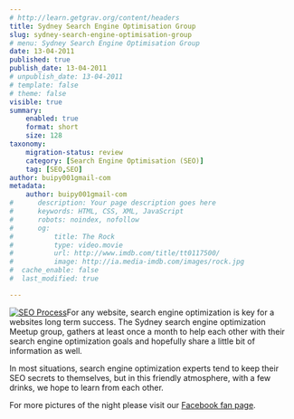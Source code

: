 ```yaml
---
# http://learn.getgrav.org/content/headers
title: Sydney Search Engine Optimisation Group
slug: sydney-search-engine-optimisation-group
# menu: Sydney Search Engine Optimisation Group
date: 13-04-2011
published: true
publish_date: 13-04-2011
# unpublish_date: 13-04-2011
# template: false
# theme: false
visible: true
summary:
    enabled: true
    format: short
    size: 128
taxonomy:
    migration-status: review
    category: [Search Engine Optimisation (SEO)]
    tag: [SEO,SEO]
author: buipy001gmail-com
metadata:
    author: buipy001gmail-com
#      description: Your page description goes here
#      keywords: HTML, CSS, XML, JavaScript
#      robots: noindex, nofollow
#      og:
#          title: The Rock
#          type: video.movie
#          url: http://www.imdb.com/title/tt0117500/
#          image: http://ia.media-imdb.com/images/rock.jpg
#  cache_enable: false
#  last_modified: true

---
```


[![SEO Process](wp-content/uploads/2011/04/process-seo-150x150.png "SEO Process")](wp-content/uploads/2011/04/process-seo.png)For any website, search engine optimization is key for a websites long term success. The Sydney search engine optimization Meetup group, gathers at least once a month to help each other with their search engine optimization goals and hopefully share a little bit of information as well.

In most situations, search engine optimization experts tend to keep their SEO secrets to themselves, but in this friendly atmosphere, with a few drinks, we hope to learn from each other.

For more pictures of the night please visit our [Facebook fan page](http://www.facebook.com/album.php?aid=346273&id=152767770861&l=e0362bc465  "Sydney SEO Meetup Photos").